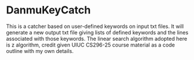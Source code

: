 # DanmuKeyCatch
This is a catcher based on user-defined keywords on input txt files.
It will generate a new output txt file giving lists of defined keywords and the lines associated with those keywords.
The linear search algorithm adopted here is z algorithm, credit given UIUC CS296-25 course material as a code outline with my own details.
